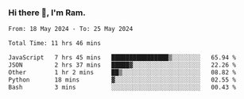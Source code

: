 ### Hi there 👋, I'm Ram.

<!--START_SECTION:waka-->

```txt
From: 18 May 2024 - To: 25 May 2024

Total Time: 11 hrs 46 mins

JavaScript   7 hrs 45 mins   ████████████████▒░░░░░░░░   65.94 %
JSON         2 hrs 37 mins   █████▓░░░░░░░░░░░░░░░░░░░   22.26 %
Other        1 hr 2 mins     ██▒░░░░░░░░░░░░░░░░░░░░░░   08.82 %
Python       18 mins         ▓░░░░░░░░░░░░░░░░░░░░░░░░   02.55 %
Bash         3 mins          ░░░░░░░░░░░░░░░░░░░░░░░░░   00.43 %
```

<!--END_SECTION:waka-->

